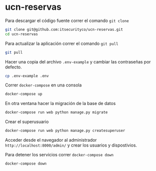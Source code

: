 # ucn-reservas

Para descargar el código fuente correr el comando `git clone`
```bash
git clone git@github.com:itsecurityco/ucn-reservas.git
cd ucn-reservas
```

Para actualizar la aplicación correr el comando `git pull`
```bash
git pull
```

Hacer una copia del archivo `.env-example` y cambiar las contraseñas por defecto.
```bash
cp .env-example .env
```

Correr `docker-compose` en una consola
``` bash
docker-compose up
```

En otra ventana hacer la migración de la base de datos
``` bash
docker-compose run web python manage.py migrate
```

Crear el superusuario
```bash
docker-compose run web python manage.py createsuperuser
```

Acceder desde el navegador al administrador `http://localhost:8000/admin/` y crear los usuarios y dispostivios.

Para detener los servicios correr `docker-compose down`
``` bash
docker-compose down
```
